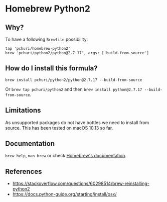 # Homebrew Python2

## Why?
To have a following `Brewfile` possibility:

```
tap 'pchuri/homebrew-python2'
brew 'pchuri/python2/python@2.7.17', args: ['build-from-source']
```

## How do I install this formula?
`brew install pchuri/python2/python@2.7.17 --build-from-source`

Or `brew tap pchuri/python2` and then `brew install python@2.7.17 --build-from-source`.

## Limitations
As unsupported packages do not have bottles we need to install from
source. This has been tested on macOS 10.13 so far.

## Documentation
`brew help`, `man brew` or check [Homebrew's documentation](https://docs.brew.sh).

## References
- https://stackoverflow.com/questions/60298514/brew-reinstalling-python2
- https://docs.python-guide.org/starting/install/osx/
